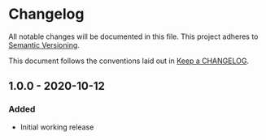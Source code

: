 # Changelog

All notable changes will be documented in this file. This
project adheres to [Semantic Versioning](https://semver.org/).

This document follows the conventions laid out in [Keep a CHANGELOG](https://keepachangelog.com/).  
  
## 1.0.0 - 2020-10-12

### Added

- Initial working release
